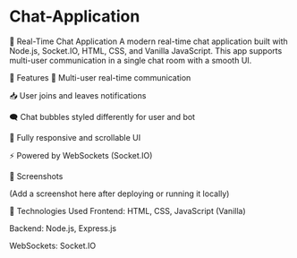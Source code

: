 # Chat-Application
💬 Real-Time Chat Application
A modern real-time chat application built with Node.js, Socket.IO, HTML, CSS, and Vanilla JavaScript. This app supports multi-user communication in a single chat room with a smooth UI.

🚀 Features
👥 Multi-user real-time communication

📥 User joins and leaves notifications

🗨️ Chat bubbles styled differently for user and bot

🎨 Fully responsive and scrollable UI

⚡ Powered by WebSockets (Socket.IO)

📸 Screenshots

(Add a screenshot here after deploying or running it locally)

🧱 Technologies Used
Frontend: HTML, CSS, JavaScript (Vanilla)

Backend: Node.js, Express.js

WebSockets: Socket.IO

